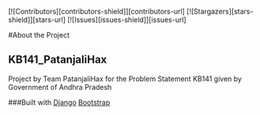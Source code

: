 [![Contributors][contributors-shield]][contributors-url]
[![Stargazers][stars-shield]][stars-url]
[![Issues][issues-shield]][issues-url]


#About the Project

## KB141_PatanjaliHax
Project by Team PatanjaliHax for the Problem Statement KB141 given by Government of Andhra Pradesh

###Built with
[Django](https://www.djangoproject.com/)
[Bootstrap](https://getbootstrap.com)



